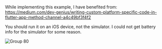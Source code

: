 While implementing this example, I have benefited from:
https://medium.com/dev-genius/writing-custom-platform-specific-code-in-flutter-app-method-channel-a4c49bf3f4f2

You should run it on an iOS device, not the simulator. I could not get battery info for the simulator for some reason.

![Group 80](https://github.com/armagangok/flutter_camp_repo/assets/70090723/91e72112-e703-4675-bdcd-ebf787e66aac)
